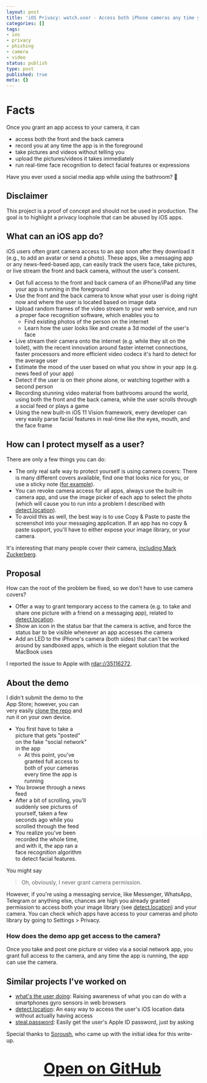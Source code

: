 ```yaml
---
layout: post
title: 'iOS Privacy: watch.user - Access both iPhone cameras any time your app is running'
categories: []
tags:
- ios
- privacy
- phishing
- camera
- video
status: publish
type: post
published: true
meta: {}
---
```


# Facts

Once you grant an app access to your camera, it can

- access both the front and the back camera
- record you at any time the app is in the foreground
- take pictures and videos without telling you
- upload the pictures/videos it takes immediately
- run real-time face recognition to detect facial features or expressions

Have you ever used a social media app while using the bathroom? 🚽

## Disclaimer

This project is a proof of concept and should not be used in production. The goal is to highlight a privacy loophole that can be abused by iOS apps.

## What can an iOS app do?

iOS users often grant camera access to an app soon after they download it (e.g., to add an avatar or send a photo). These apps, like a messaging app or any news-feed-based app, can easily track the users face, take pictures, or live stream the front and back camera, without the user's consent.

- Get full access to the front and back camera of an iPhone/iPad any time your app is running in the foreground
- Use the front and the back camera to know what your user is doing right now and where the user is located based on image data
- Upload random frames of the video stream to your web service, and run a proper face recognition software, which enables you to
  - Find existing photos of the person on the internet
  - Learn how the user looks like and create a 3d model of the user's face
- Live stream their camera onto the internet (e.g. while they sit on the toilet), with the recent innovation around faster internet connections, faster processors and more efficient video codecs it's hard to detect for the average user
- Estimate the mood of the user based on what you show in your app (e.g. news feed of your app)
- Detect if the user is on their phone alone, or watching together with a second person
- Recording stunning video material from bathrooms around the world, using both the front and the back camera, while the user scrolls through a social feed or plays a game
- Using the new built-in iOS 11 Vision framework, every developer can very easily parse facial features in real-time like the eyes, mouth, and the face frame

## How can I protect myself as a user?

There are only a few things you can do:

- The only real safe way to protect yourself is using camera covers: There is many different covers available, find one that looks nice for you, or use a sticky note ([for example](https://www.amazon.com/Original-Webcam-Cover-directly-Manufacturer/dp/B01LWS2X8I)).
- You can revoke camera access for all apps, always use the built-in camera app, and use the image picker of each app to select the photo (which will cause you to run into a problem I described with [detect.location](https://github.com/krausefx/detect.location)).
- To avoid this as well, the best way is to use Copy & Paste to paste the screenshot into your messaging application. If an app has no copy & paste support, you'll have to either expose your image library, or your camera.

It's interesting that many people cover their camera, [including Mark Zuckerberg](https://www.nytimes.com/2016/06/23/technology/personaltech/mark-zuckerberg-covers-his-laptop-camera-you-should-consider-it-too.html).

## Proposal

How can the root of the problem be fixed, so we don't have to use camera covers?

- Offer a way to grant temporary access to the camera (e.g. to take and share one picture with a friend on a messaging app), related to [detect.location](https://github.com/krausefx/detect.location).
- Show an icon in the status bar that the camera is active, and force the status bar to be visible whenever an app accesses the camera
- Add an LED to the iPhone's camera (both sides) that can't be worked around by sandboxed apps, which is the elegant solution that the MacBook uses

I reported the issue to Apple with [rdar://35116272](https://openradar.appspot.com/radar?id=5007947352506368).

<div class="video" style="width: 250px; float: right;margin: 20px">
  <figure>
    <iframe width="240" height="400" src="//www.youtube.com/embed/GqWUaflPMh0" frameborder="0" allowfullscreen></iframe>
  </figure>
</div>

## About the demo

I didn't submit the demo to the App Store; however, you can very easily [clone the repo](https://github.com/KrauseFx/watch.user) and run it on your own device.

- You first have to take a picture that gets "posted" on the fake "social network" in the app
  - At this point, you've granted full access to both of your cameras every time the app is running
- You browse through a news feed
- After a bit of scrolling, you'll suddenly see pictures of yourself, taken a few seconds ago while you scrolled through the feed
- You realize you've been recorded the whole time, and with it, the app ran a face recognition algorithm to detect facial features.

You might say 

> Oh, obviously, I never grant camera permission. 

However, if you're using a messaging service, like Messenger, WhatsApp, Telegram or anything else, chances are high you already granted permission to access both your image library (see [detect.location](https://github.com/KrauseFx/detect.location)) and your camera. You can check which apps have access to your cameras and photo library by going to Settings > Privacy.

### How does the demo app get access to the camera?

Once you take and post one picture or video via a social network app, you grant full access to the camera, and any time the app is running, the app can use the camera.

## Similar projects I've worked on 

* [what's the user doing](https://github.com/KrauseFx/whats-the-user-doing): Raising awareness of what you can do with a smartphones gyro sensors in web browsers
* [detect.location](https://github.com/krausefx/detect.location): An easy way to access the user's iOS location data without actually having access
* [steal.password](https://github.com/krausefx/steal.password): Easily get the user's Apple ID password, just by asking

Special thanks to [Soroush](https://twitter.com/khanlou), who came up with the initial idea for this write-up.

<h3 style="text-align: center; font-size: 40px; margin-top: 40px">
  <a href="https://github.com/KrauseFx/watch.user" target="_blank" style="text-decoration: underline;">
    Open on GitHub
  </a>
</h3>
